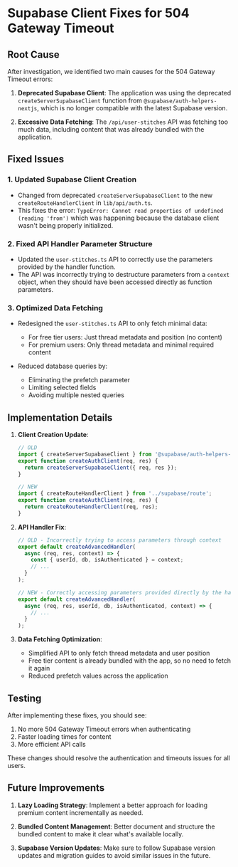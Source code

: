 # Supabase Client Fixes for 504 Gateway Timeout

## Root Cause

After investigation, we identified two main causes for the 504 Gateway Timeout errors:

1. **Deprecated Supabase Client**: The application was using the deprecated `createServerSupabaseClient` function from `@supabase/auth-helpers-nextjs`, which is no longer compatible with the latest Supabase version.

2. **Excessive Data Fetching**: The `/api/user-stitches` API was fetching too much data, including content that was already bundled with the application.

## Fixed Issues

### 1. Updated Supabase Client Creation

- Changed from deprecated `createServerSupabaseClient` to the new `createRouteHandlerClient` in `lib/api/auth.ts`.
- This fixes the error: `TypeError: Cannot read properties of undefined (reading 'from')` which was happening because the database client wasn't being properly initialized.

### 2. Fixed API Handler Parameter Structure

- Updated the `user-stitches.ts` API to correctly use the parameters provided by the handler function.
- The API was incorrectly trying to destructure parameters from a `context` object, when they should have been accessed directly as function parameters.

### 3. Optimized Data Fetching

- Redesigned the `user-stitches.ts` API to only fetch minimal data:
  - For free tier users: Just thread metadata and position (no content)
  - For premium users: Only thread metadata and minimal required content

- Reduced database queries by:
  - Eliminating the prefetch parameter
  - Limiting selected fields
  - Avoiding multiple nested queries

## Implementation Details

1. **Client Creation Update**:
   ```javascript
   // OLD
   import { createServerSupabaseClient } from '@supabase/auth-helpers-nextjs';
   export function createAuthClient(req, res) {
     return createServerSupabaseClient({ req, res });
   }

   // NEW
   import { createRouteHandlerClient } from '../supabase/route';
   export function createAuthClient(req, res) {
     return createRouteHandlerClient(req, res);
   }
   ```

2. **API Handler Fix**:
   ```javascript
   // OLD - Incorrectly trying to access parameters through context
   export default createAdvancedHandler(
     async (req, res, context) => {
       const { userId, db, isAuthenticated } = context;
       // ...
     }
   );

   // NEW - Correctly accessing parameters provided directly by the handler
   export default createAdvancedHandler(
     async (req, res, userId, db, isAuthenticated, context) => {
       // ...
     }
   );
   ```

3. **Data Fetching Optimization**:
   - Simplified API to only fetch thread metadata and user position
   - Free tier content is already bundled with the app, so no need to fetch it again
   - Reduced prefetch values across the application

## Testing

After implementing these fixes, you should see:

1. No more 504 Gateway Timeout errors when authenticating
2. Faster loading times for content
3. More efficient API calls

These changes should resolve the authentication and timeouts issues for all users.

## Future Improvements

1. **Lazy Loading Strategy**: Implement a better approach for loading premium content incrementally as needed.

2. **Bundled Content Management**: Better document and structure the bundled content to make it clear what's available locally.

3. **Supabase Version Updates**: Make sure to follow Supabase version updates and migration guides to avoid similar issues in the future.